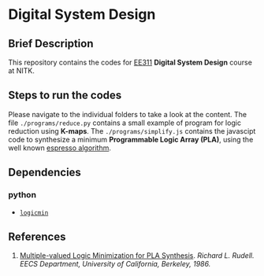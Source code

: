 # Digital System Design 
## Brief Description 
This repository contains the codes for [EE311](https://eee.nitk.ac.in/course/digital-system-design-ee311) **Digital System Design** course at NITK. 
## Steps to run the codes
Please navigate to the individual folders to take a look at the content. The file `./programs/reduce.py` contains a small example of program for logic reduction using **K-maps**. The `./programs/simplify.js` contains the javascipt code to synthesize a minimum **Programmable Logic Array (PLA)**, using the well known [espresso algorithm](https://courses.cs.washington.edu/courses/cse467/98au/espresso/espresso.html). 
## Dependencies
### python
- [`logicmin`](https://pypi.org/project/logicmin/)
## References
1. [Multiple-valued Logic Minimization for PLA Synthesis](https://www2.eecs.berkeley.edu/Pubs/TechRpts/1986/ERL-86-65.pdf). _Richard L. Rudell. EECS Department, University of California, Berkeley, 1986._
